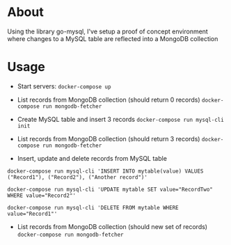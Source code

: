 # About

Using the library go-mysql, I've setup a proof of concept environment where changes to a MySQL table are reflected into a MongoDB collection

# Usage

* Start servers:
`docker-compose up`

* List records from MongoDB collection (should return 0 records)
`docker-compose run mongodb-fetcher`

* Create MySQL table and insert 3 records
`docker-compose run mysql-cli init`

* List records from MongoDB collection (should return 3 records)
`docker-compose run mongodb-fetcher`

* Insert, update and delete records from MySQL table
```
docker-compose run mysql-cli 'INSERT INTO mytable(value) VALUES ("Record1"), ("Record2"), ("Another record")'

docker-compose run mysql-cli 'UPDATE mytable SET value="RecordTwo" WHERE value="Record2"'

docker-compose run mysql-cli 'DELETE FROM mytable WHERE value="Record1"'
```

* List records from MongoDB collection (should new set of records)
`docker-compose run mongodb-fetcher`
